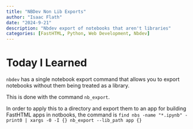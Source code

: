 ```yaml
---
title: "NBDev Non Lib Exports"
author: "Isaac Flath"
date: "2024-9-21"
description: "Nbdev export of notebooks that aren't libraries"
categories: [FastHTML, Python, Web Development, Nbdev]
---
```


# Today I Learned

`nbdev` has a single notebook export command that allows you to export notebooks without them being treated as a library.

This is done with the command `nb_export`.

In order to apply this to a directory and export them to an app for building FastHTML apps in notbooks, the command is `find nbs -name "*.ipynb" -print0 | xargs -0 -I {} nb_export --lib_path app {}`